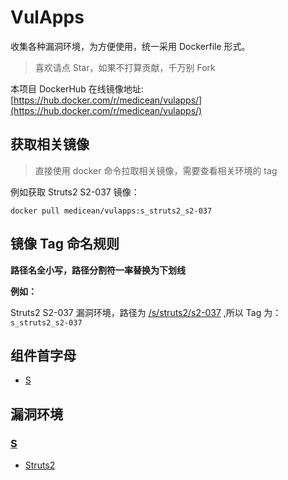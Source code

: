 # VulApps

收集各种漏洞环境，为方便使用，统一采用 Dockerfile 形式。

> 喜欢请点 Star，如果不打算贡献，千万别 Fork

本项目 DockerHub 在线镜像地址: [https://hub.docker.com/r/medicean/vulapps/](https://hub.docker.com/r/medicean/vulapps/)

## 获取相关镜像

> 直接使用 docker 命令拉取相关镜像，需要查看相关环境的 tag

例如获取 Struts2 S2-037 镜像：

```
docker pull medicean/vulapps:s_struts2_s2-037
```

## 镜像 Tag 命名规则

**路径名全小写，路径分割符一率替换为下划线**

**例如：**

 Struts2 S2-037 漏洞环境，路径为 [/s/struts2/s2-037](./s/struts2/s2-037) ,所以 Tag 为：`s_struts2_s2-037`

## 组件首字母

* [S](#s)

## 漏洞环境

### [S](./s/)<div id="s"></div>

* [Struts2](./s/struts2/)

